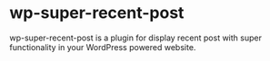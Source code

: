 # wp-super-recent-post
wp-super-recent-post is a plugin for display recent post with super functionality in your WordPress powered website.  
